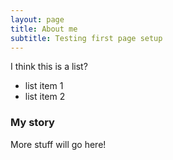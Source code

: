 ```yaml
---
layout: page
title: About me
subtitle: Testing first page setup
---
```


I think this is a list?

- list item 1  
- list item 2  

### My story

More stuff will go here!
